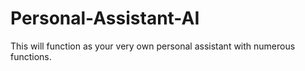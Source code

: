 # Personal-Assistant-AI
This will function as your very own personal assistant with numerous functions.
